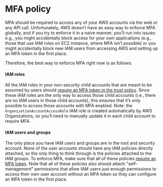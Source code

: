 # MFA policy

MFA should be required to access any of your AWS accounts via the web or any API call. Unfortunately, AWS doesn’t have
an easy way to enforce MFA globally, and if you try to enforce it in a naive manner, you’ll run into issues: e.g., you
might accidentally block access for your own applications (e.g., those that use IAM roles on EC2 instance, where MFA
isn’t possible) or you might accidentally block new IAM users from accessing AWS and setting up an MFA token in the
first place.

Therefore, the best way to enforce MFA right now is as follows:



<div className="dlist">

#### IAM roles

All the IAM roles in your non-security child accounts that are meant to be assumed by users should
[require an MFA token in the trust policy](https://docs.aws.amazon.com/IAM/latest/UserGuide/id_credentials_mfa_configure-api-require.html#MFAProtectedAPI-user-mfa).
Since these IAM roles are the only way to access those child accounts (i.e., there are no IAM users in those child
accounts), this ensures that it’s only possible to access those accounts with MFA enabled. Note: the
`OrganizationAccountAccessRole` IAM role is created automatically by AWS Organizations, so you’ll need to manually
update it in each child account to require MFA.

#### IAM users and groups

The only place you have IAM users and groups are in the root and security account. None of the user accounts should
have any IAM policies directly attached, so the only thing to think through is the policies attached to the IAM
groups. To enforce MFA, make sure that all of these policies
[require an MFA token](https://docs.aws.amazon.com/IAM/latest/UserGuide/id_credentials_mfa_configure-api-require.html#MFAProtectedAPI-user-mfa).
Note that all of these policies also should attach "self-management" permissions that allow IAM users just enough
permissions to access their own user account without an MFA token so they can configure an MFA token in the first
place.


</div>



<!-- ##DOCS-SOURCER-START
{"sourcePlugin":"Service Catalog Reference","hash":"b2f712be8243616abeeed8565b3b8f30"}
##DOCS-SOURCER-END -->
